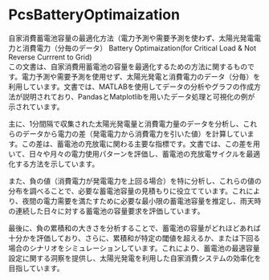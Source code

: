 # PcsBatteryOptimaization
自家消費蓄電池容量の最適化方法（電力予測や需要予測を使わず、太陽光発電電力と消費電力（分毎のデータ） Battery Optimaization(for Critical Load &amp; Not Reverse Currrent to Grid)  
この文書は、自家消費用蓄電池の容量を最適化するための方法に関するものです。電力予測や需要予測を使用せず、太陽光発電と消費電力のデータ（分毎）を利用しています。文書では、MATLABを使用してデータの分析やグラフの作成方法が説明されており、PandasとMatplotlibを用いたデータ処理と可視化の例が示されています。

主に、1分間隔で収集された太陽光発電量と消費電力量のデータを分析し、これらのデータから電力の差（発電電力から消費電力を引いた値）を計算しています。この差は、蓄電池の充放電に関わる主要な指標です。文書では、この差を用いて、日々や月々の電力使用パターンを評価し、蓄電池の充放電サイクルを最適化する方法を示しています。

また、負の値（消費電力が発電電力を上回る場合）を特に分析し、これらの値の分布を調べることで、必要な蓄電池容量の見積もりに役立てています。これにより、夜間の電力需要を満たすために必要な最小限の蓄電池容量を推定し、雨天時の連続した日々に対する蓄電池の容量要求を評価しています。

最後に、負の累積和の大きさを分析することで、蓄電池の容量がどれほどあれば十分かを評価しており、さらに、累積和が特定の閾値を超えるか、または下回る場合のシナリオをシミュレーションしています。これにより、蓄電池の最適容量設定に関する洞察を提供し、太陽光発電を利用した自家消費システムの効率化を目指しています。
